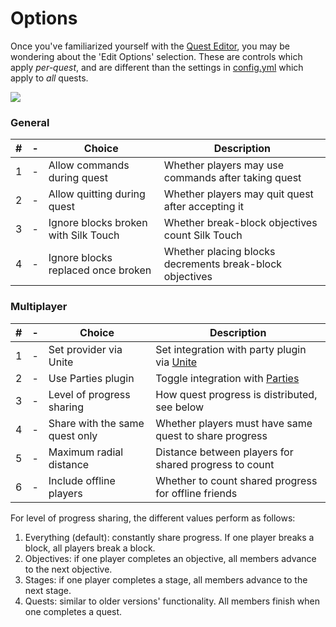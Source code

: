 # Options

Once you've familiarized yourself with the [Quest Editor](../setup/quests-editor.md), you may be wondering about the 'Edit Options' selection. These are controls which apply _per-quest_, and are different than the settings in [config.yml](https://github.com/PikaMug/Quests/wiki/2-%E2%80%90-Configuration#configyml) which apply to _all_ quests.

![](https://camo.githubusercontent.com/01ac608458bd8b9ea686e4f66bb4d39e0131d0dd738a4317ba898f285345c08a/68747470733a2f2f692e696d6775722e636f6d2f7374485a504f752e706e67)

### General

| # | - | Choice                               | Description                                              |
| - | - | ------------------------------------ | -------------------------------------------------------- |
| 1 | - | Allow commands during quest          | Whether players may use commands after taking quest      |
| 2 | - | Allow quitting during quest          | Whether players may quit quest after accepting it        |
| 3 | - | Ignore blocks broken with Silk Touch | Whether break-block objectives count Silk Touch          |
| 4 | - | Ignore blocks replaced once broken   | Whether placing blocks decrements break-block objectives |

### Multiplayer

| # | - | Choice                         | Description                                                                                                        |
| - | - | ------------------------------ | ------------------------------------------------------------------------------------------------------------------ |
| 1 | - | Set provider via Unite         | Set integration with party plugin via [Unite](https://pikamug.gitbook.io/quests/beginner/dependencies#unite)       |
| 2 | - | Use Parties plugin             | Toggle integration with [Parties](https://github.com/PikaMug/Quests/wiki/Beginner-%E2%80%90-Dependencies#parties-) |
| 3 | - | Level of progress sharing      | How quest progress is distributed, see below                                                                       |
| 4 | - | Share with the same quest only | Whether players must have same quest to share progress                                                             |
| 5 | - | Maximum radial distance        | Distance between players for shared progress to count                                                              |
| 6 | - | Include offline players        | Whether to count shared progress for offline friends                                                               |

For level of progress sharing, the different values perform as follows:

1. Everything (default): constantly share progress. If one player breaks a block, all players break a block.
2. Objectives: if one player completes an objective, all members advance to the next objective.
3. Stages: if one player completes a stage, all members advance to the next stage.
4. Quests: similar to older versions' functionality. All members finish when one completes a quest.

